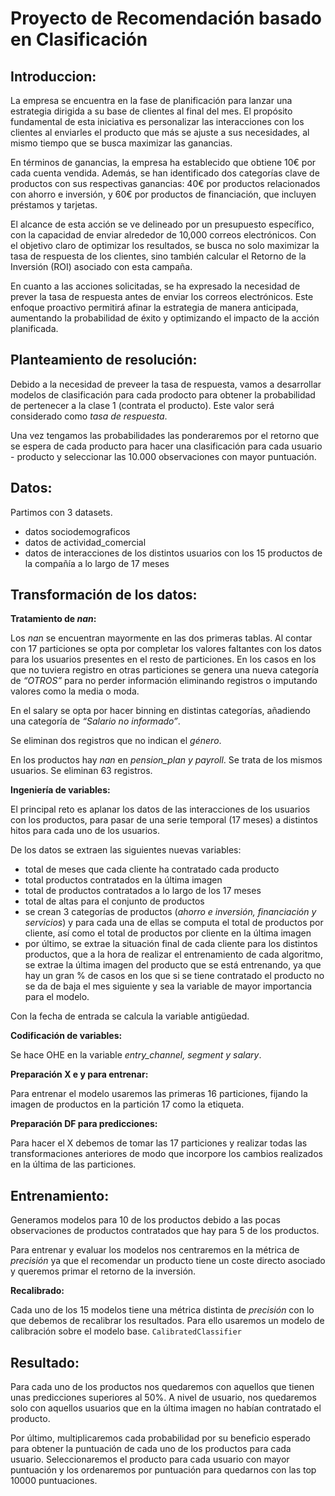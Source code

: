 # Proyecto de Recomendación basado en Clasificación

## Introduccion:


La empresa se encuentra en la fase de planificación para lanzar una estrategia dirigida a su base de clientes al final del mes. El propósito fundamental de esta iniciativa es personalizar las interacciones con los clientes al enviarles el producto que más se ajuste a sus necesidades, al mismo tiempo que se busca maximizar las ganancias.

En términos de ganancias, la empresa ha establecido que obtiene 10€ por cada cuenta vendida. Además, se han identificado dos categorías clave de productos con sus respectivas ganancias: 40€ por productos relacionados con ahorro e inversión, y 60€ por productos de financiación, que incluyen préstamos y tarjetas.

El alcance de esta acción se ve delineado por un presupuesto específico, con la capacidad de enviar alrededor de 10,000 correos electrónicos. Con el objetivo claro de optimizar los resultados, se busca no solo maximizar la tasa de respuesta de los clientes, sino también calcular el Retorno de la Inversión (ROI) asociado con esta campaña.

En cuanto a las acciones solicitadas, se ha expresado la necesidad de prever la tasa de respuesta antes de enviar los correos electrónicos. Este enfoque proactivo permitirá afinar la estrategia de manera anticipada, aumentando la probabilidad de éxito y optimizando el impacto de la acción planificada.


## Planteamiento de resolución:

Debido a la necesidad de preveer la tasa de respuesta, vamos a desarrollar modelos de clasificación para cada prodocto para obtener la probabilidad de pertenecer a la clase 1 (contrata el producto). Este valor será considerado como *tasa de respuesta*. 

Una vez tengamos las probabilidades las ponderaremos por el retorno que se espera de cada producto para hacer una clasificación para cada usuario - producto y seleccionar las 10.000 observaciones con mayor puntuación.

## Datos:

Partimos con 3 datasets.
- datos sociodemograficos
- datos de actividad_comercial
- datos de interacciones de los distintos usuarios con los 15 productos de la compañía a lo largo de 17 meses

## Transformación de los datos:

**Tratamiento de *nan*:**

Los *nan* se encuentran mayormente en las dos primeras tablas. Al contar con 17 particiones se opta por completar los valores faltantes con los datos para los usuarios presentes en el resto de particiones. En los casos en los que no tuviera registro en otras particiones se genera una nueva categoría de *“OTROS”* para no perder información eliminando registros o imputando valores como la media o moda.

En el salary se opta por hacer binning en distintas categorías, añadiendo una categoría de *“Salario no informado”*.

Se eliminan dos registros que no indican el *género*.

En los productos hay *nan* en *pension_plan y payroll*. Se trata de los mismos usuarios. Se eliminan 63 registros.

**Ingeniería de variables:**

El principal reto es aplanar los datos de las interacciones de los usuarios con los productos, para pasar de una serie temporal (17 meses) a distintos hitos para cada uno de los usuarios.

De los datos se extraen las siguientes nuevas variables:
- total de meses que cada cliente ha contratado cada producto
- total productos contratados en la última imagen
- total de productos contratados a lo largo de los 17 meses
- total de altas para el conjunto de productos
- se crean 3 categorías de productos (*ahorro e inversión, financiación y servicios*) y para cada una de ellas se computa el total de productos por cliente, así como el total de productos por cliente en la última imagen
- por último, se extrae la situación final de cada cliente para los distintos productos, que a la hora de realizar el entrenamiento de cada algoritmo, se extrae la última imagen del producto que se está entrenando, ya que hay un gran % de casos en los que si se tiene contratado el producto no se da de baja el mes siguiente y sea la variable de mayor importancia para el modelo.

Con la fecha de entrada se calcula la variable antigüedad.

**Codificación de variables:**

Se hace OHE en la variable *entry_channel, segment y salary*.

**Preparación X e y para entrenar:**

Para entrenar el modelo usaremos las primeras 16 particiones, fijando la imagen de productos en la partición 17 como la etiqueta.

**Preparación DF para predicciones:**

Para hacer el X debemos de tomar las 17 particiones y realizar todas las transformaciones anteriores de modo que incorpore los cambios realizados en la última de las particiones.

## Entrenamiento:

Generamos modelos para 10 de los productos debido a las pocas observaciones de productos contratados que hay para 5 de los productos.

Para entrenar y evaluar los modelos nos centraremos en la métrica de *precisión* ya que el recomendar un producto tiene un coste directo asociado y queremos primar el retorno de la inversión.

**Recalibrado:**

Cada uno de los 15 modelos tiene una métrica distinta de *precisión* con lo que debemos de recalibrar los resultados. Para ello usaremos un modelo de calibración sobre el modelo base. `CalibratedClassifier`

## Resultado:

Para cada uno de los productos nos quedaremos con aquellos que tienen unas predicciones superiores al 50%. A nivel de usuario, nos quedaremos solo con aquellos usuarios que en la última imagen no habían contratado el producto.

Por último, multiplicaremos cada probabilidad por su beneficio esperado para obtener la puntuación de cada uno de los productos para cada usuario. Seleccionaremos el producto para cada usuario con mayor puntuación y los ordenaremos por puntuación para quedarnos con las top 10000 puntuaciones.
